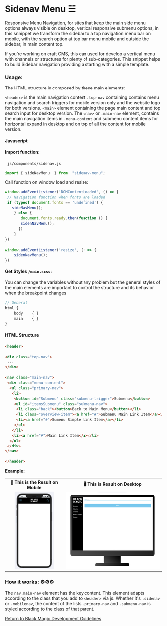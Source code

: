  # Sidenav Menu ☱

Responsive Menu Navigation, for sites that keep the main side menu options always visible on desktop, vertical responsive submenu options, in this snnippet we transform the sidebar to a top navigation menu bar on mobile, with the search option at top bar menu mobile and outside the sidebar, in main content top.

If you’re working on craft CMS, this can used for develop a vertical menu with channels or structures for plenty of sub-categories. This snippet helps to build Sidebar navigation providing a starting with a simple template.


### Usage:


The HTML structure is composed by these main elements: 

``` <header> ```  is the main navigation content  ```.top-nav```  containing contains menu navigation and search triggers for mobile version only and the website logo for both versions. ``` <main> ``` element containing the page main content and top search input for desktop version. The ```<nav>```  or  ```.main-nav``` element, contains the main navigation items in  ```.menu-content``` and submenu content items for horizontal expand in desktop and on top of all the content for mobile version.

#### Javascript

#### Import function:

``` js/components/sidenav.js```

```js
import { sideNavMenu  } from  "sidenav-menu"; 
```	
Call function on window load and resize:
```js
window.addEventListener('DOMContentLoaded', () => {
 // Navigation function when fonts are loaded
 if (typeof document.fonts == 'undefined') {
   sideNavMenu();
    } else {
       document.fonts.ready.then(function () {
       sidenNavMenu();
      })
    }
})

window.addEventListener('resize', () => {
	sidenNavMenu();
})
```
#### Get Styles ```/main.scss```:

You can change the variables without any problem but the general styles of the main elements are important to control the structure and its behavior when the breakpoint changes

```scss
// General
html {
	body    { }
	main    { }
}
```
#### HTML Structure


```html
<header>

<div class="top-nav">
 ...
</div>

<nav class="main-nav">
 <div class="menu-content">
  <ul class="primary-nav">
   <li>
    <button id="Submenu" class="submenu-trigger">Submenu</button>
    <ul	id="itemsSubmenu" class="submenu-nav">
     <li class="back"><button>Back to Main Menu</button></li>
     <li class="overview-item"><a href="#">Submenu Main Link Item</a></li>
     <li><a href="#">Sumenu Simple Link Item</a></li>
    </ul>
   </li>
   <li><a href="#">Main Link Item</a></li>
  </ul>
 </div>
</nav>

</header>
```


**Example:**

<table>
  <tr>
	<th align="center">📱 This is the Result on Mobile</th>
	<th align="center">🖥 This is Result on Desktop</th>
  </tr>
  <tr>
	<td align="center"><img src="https://github.com/arisbeth/sidenav-menu/blob/main/src/assets/mobile.png" height="250" alt="Mobile Top Bar Menu"></td>
	<td align="center"><img src="https://github.com/arisbeth/sidenav-menu/blob/main/src/assets/desktop.png" height="250" alt="Desktop Side Navigation Menu"></td>
  </tr>
</table>



### How it works: ⚙⚙⚙

The ```nav.main-nav``` element has the key content. This element adapts according to the class that you add to ```<header>``` via js. Whether it's ```.sidenav``` or ```.mobilenav```, the content of the lists ```.primary-nav``` and ```.submenu-nav``` is styled according to the class of that parent. 

[Return to Black Magic Development Guidelines](../../README.md)